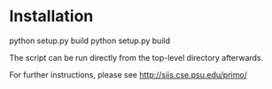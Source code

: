 

# Installation

python setup.py build
python setup.py build


The script can be run directly from the top-level directory afterwards.

For further instructions, please see http://siis.cse.psu.edu/primo/
